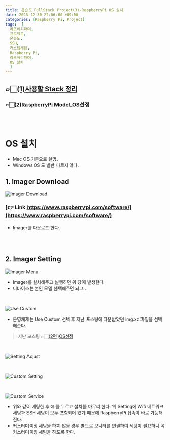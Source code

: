 ```yaml
---
title: 온습도 FullStack Project(3)-RaspberryPi OS 설치
date: 2023-12-30 22:06:00 +09:00
categories: [Raspberry Pi, Project]
tags:  [
  라즈베리파이, 
  프로젝트, 
  온습도, 
  SSH, 
  커스텀세팅, 
  Raspberry Pi, 
  라즈베리파이, 
  OS 설치
  ]
---
```


## 👉🏻[(1)사용할 Stack 정리](https://yuribini.github.io/posts/%EC%98%A8%EC%8A%B5%EB%8F%84-FullStack-Project(1)-%EC%82%AC%EC%9A%A9%ED%95%98%EA%B2%8C-%EB%90%A0-Stack/)

### 👉🏻[(2)RaspberryPi Model_OS선정](https://yuribini.github.io/posts/%EC%98%A8%EC%8A%B5%EB%8F%84-FullStack-Project(2)-RaspberryPi-Model-,-OS%EC%84%A0%EC%A0%95/)

<br>
<br>

# OS 설치
- Mac OS 기준으로 설명.
- Windows OS 도 별반 다르지 않다.

## 1. Imager Download
![Imager Download](/images/Imager_Download.png)
### [👉 Link https://www.raspberrypi.com/software/](https://www.raspberrypi.com/software/)
- Imager를 다운로드 한다.

<br>
<br>

## 2. Imager Setting
![Imager Menu](/images/Imager_Menu.png)
- Imager를 설치해주고 실행하면 위 창이 발생한다.
- 디바이스는 본인 모델 선택해주면 되고..

<br>

![Use Custom](/images/Use_Custom.png)
- 운영체제는 Use Custom 선택 후 지난 포스팅에 다운받았던 img.xz 파일을 선택해준다.
>지난 포스팅 👉🏻[(2편)OS선정](https://yuribini.github.io/posts/%EC%98%A8%EC%8A%B5%EB%8F%84-FullStack-Project(2)-RaspberryPi-Model-,-OS%EC%84%A0%EC%A0%95/)

<br>

![Setting Adjust](/images/Setting_Adjust.png)

<br>

![Custom Setting](/images/Custom_Setting.png)

<br>

![Custom Service](/images/Custom_Service.png)

- 위와 같이 세팅한 후 `예` 를 누르고 설치를 마무리 한다. 위 Setting에 Wifi 네트워크 세팅과 SSH 세팅이 모두 포함되어 있기 때문에 RaspberryPi 접속이 바로 가능해진다.
- 커스터마이징 세팅을 하지 않을 경우 별도로 모니터를 연결하여 세팅이 필요하니 꼭 커스터마이징 세팅을 하도록 한다.